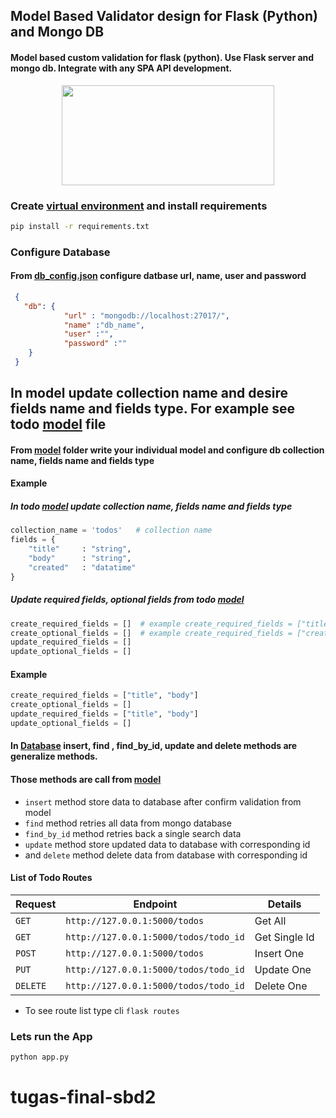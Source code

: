## Model Based Validator design for Flask (Python) and Mongo DB
#### Model based custom validation for flask (python). Use Flask server and mongo db. Integrate with any SPA API development.  
<p align="center">
  <img width="340" height="160" src="https://miro.medium.com/max/1266/1*vB-cUmm1_dBBt-4JtL0u5g.jpeg">
</p>

### Create [virtual environment]('https://docs.python.org/3/library/venv.html) and install requirements 
```sh
pip install -r requirements.txt
```
### Configure Database
#### From [db_config.json](src/db_config.json) configure datbase url, name, user and password 
```json
 {
   "db": {
            "url" : "mongodb://localhost:27017/",
            "name" :"db_name",  
            "user" :"",
            "password" :""
    }
 }
``` 

## In model update collection name and desire fields name and fields type. For example see todo [model](src/models/todo.py) file
#### From [model](src/models) folder write your individual model and configure db collection name, fields name and fields type
#### Example
##### In todo [model](src/models/todo.py) update collection name, fields name and fields type
```py
collection_name = 'todos'   # collection name
fields = {   
    "title"     : "string",
    "body"      : "string",
    "created"   : "datatime"
} 
```

##### Update required fields, optional fields from todo [model](src/models/todo.py)
```py
create_required_fields = []  # example create_required_fields = ["title", "body"]
create_optional_fields = []  # example create_required_fields = ["created"]
update_required_fields = []
update_optional_fields = []
```
#### Example 
```py
create_required_fields = ["title", "body"] 
create_optional_fields = []  
update_required_fields = ["title", "body"]
update_optional_fields = []
```
#### In [Database](src/factory/database.py) insert, find , find_by_id, update and delete methods are generalize methods.  
#### Those methods are call from [model](src/models) 
- `insert` method store data to database after confirm validation from model 
- `find` method retries all data from mongo database 
- `find_by_id` method retries back a single search data
- `update` method store updated data to database with corresponding id 
- and `delete` method delete data from database with corresponding id 

#### List of Todo Routes
| Request | Endpoint |  Details |
| --- | --- | --- |
| `GET` | `http://127.0.0.1:5000/todos`| Get All|
| `GET` | `http://127.0.0.1:5000/todos/todo_id`| Get Single Id|
| `POST` | `http://127.0.0.1:5000/todos`| Insert One|
| `PUT` | `http://127.0.0.1:5000/todos/todo_id`| Update One|
| `DELETE` | `http://127.0.0.1:5000/todos/todo_id`| Delete One|

- To see route list type cli `flask routes`

### Lets run the App
```sh
python app.py 
```
# tugas-final-sbd2

